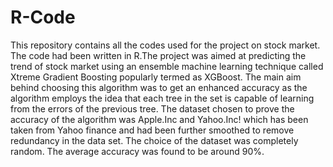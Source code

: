 # R-Code

This repository contains all the codes used for the project on stock market. The code had been written in R.The project was aimed at predicting the trend of stock market using an ensemble machine learning technique called Xtreme Gradient Boosting popularly termed as XGBoost. The main aim behind choosing this algorithm was to get an enhanced accuracy as the algorithm employs the idea that each tree in the set is capable of learning from the errors of the previous tree. The dataset chosen to prove the accuracy of the algorithm was Apple.Inc and Yahoo.Inc! which has been taken from Yahoo finance and had been further smoothed to remove redundancy in the data set. The choice of the dataset was completely random. The average accuracy was found to be around 90%.
